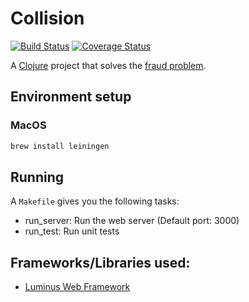 # Collision

[![Build Status](https://travis-ci.org/vrcmarcos/collision.svg?branch=master)](https://travis-ci.org/vrcmarcos/collision) [![Coverage Status](https://coveralls.io/repos/github/vrcmarcos/collision/badge.svg?branch=master)](https://coveralls.io/github/vrcmarcos/collision?branch=master)

A [Clojure](http://clojure.org/) project that solves the [fraud problem](https://github.com/vrcmarcos/collision/blob/master/PROBLEM.md).

## Environment setup

### MacOS

```bash
brew install leiningen
```

## Running

A `Makefile` gives you the following tasks:

- run_server: Run the web server (Default port: 3000)
- run_test: Run unit tests

## Frameworks/Libraries used:

- [Luminus Web Framework](http://www.luminusweb.net/)